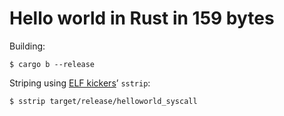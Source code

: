 # Hello world in Rust in 159 bytes

Building:

```$ cargo b --release```

Striping using [ELF kickers](https://github.com/BR903/ELFkickers)’ `sstrip`:

```$ sstrip target/release/helloworld_syscall```
